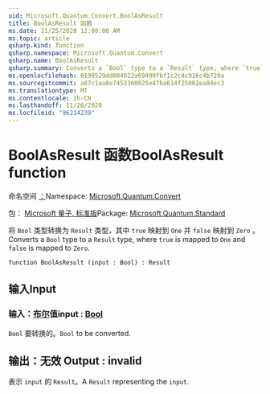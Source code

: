 ```yaml
---
uid: Microsoft.Quantum.Convert.BoolAsResult
title: BoolAsResult 函数
ms.date: 11/25/2020 12:00:00 AM
ms.topic: article
qsharp.kind: function
qsharp.namespace: Microsoft.Quantum.Convert
qsharp.name: BoolAsResult
qsharp.summary: Converts a `Bool` type to a `Result` type, where `true` is mapped to `One` and `false` is mapped to `Zero`.
ms.openlocfilehash: 0190529dd804922a69499fbf1c2c4c916c4b720a
ms.sourcegitcommit: a87c1aa8e7453360025e47ba614f25b02ea84ec3
ms.translationtype: MT
ms.contentlocale: zh-CN
ms.lasthandoff: 11/26/2020
ms.locfileid: "96214239"
---
```

# <a name="boolasresult-function"></a><span data-ttu-id="ae1a2-102">BoolAsResult 函数</span><span class="sxs-lookup"><span data-stu-id="ae1a2-102">BoolAsResult function</span></span>

<span data-ttu-id="ae1a2-103">命名空间 [：](xref:Microsoft.Quantum.Convert)</span><span class="sxs-lookup"><span data-stu-id="ae1a2-103">Namespace: [Microsoft.Quantum.Convert](xref:Microsoft.Quantum.Convert)</span></span>

<span data-ttu-id="ae1a2-104">包： [Microsoft 量子. 标准版](https://nuget.org/packages/Microsoft.Quantum.Standard)</span><span class="sxs-lookup"><span data-stu-id="ae1a2-104">Package: [Microsoft.Quantum.Standard](https://nuget.org/packages/Microsoft.Quantum.Standard)</span></span>


<span data-ttu-id="ae1a2-105">将 `Bool` 类型转换为 `Result` 类型，其中 `true` 映射到 `One` 并 `false` 映射到 `Zero` 。</span><span class="sxs-lookup"><span data-stu-id="ae1a2-105">Converts a `Bool` type to a `Result` type, where `true` is mapped to `One` and `false` is mapped to `Zero`.</span></span>

```qsharp
function BoolAsResult (input : Bool) : Result
```


## <a name="input"></a><span data-ttu-id="ae1a2-106">输入</span><span class="sxs-lookup"><span data-stu-id="ae1a2-106">Input</span></span>

### <a name="input--bool"></a><span data-ttu-id="ae1a2-107">输入：[布尔](xref:microsoft.quantum.lang-ref.bool)值</span><span class="sxs-lookup"><span data-stu-id="ae1a2-107">input : [Bool](xref:microsoft.quantum.lang-ref.bool)</span></span>

<span data-ttu-id="ae1a2-108">`Bool` 要转换的。</span><span class="sxs-lookup"><span data-stu-id="ae1a2-108">`Bool` to be converted.</span></span>



## <a name="output--__invalidresult__"></a><span data-ttu-id="ae1a2-109">输出：__无效 <Result>__</span><span class="sxs-lookup"><span data-stu-id="ae1a2-109">Output : __invalid<Result>__</span></span>

<span data-ttu-id="ae1a2-110">表示 `input` 的 `Result`。</span><span class="sxs-lookup"><span data-stu-id="ae1a2-110">A `Result` representing the `input`.</span></span>